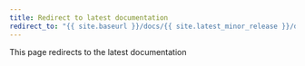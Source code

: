 ```yaml
---
title: Redirect to latest documentation
redirect_to: "{{ site.baseurl }}/docs/{{ site.latest_minor_release }}/development/development_tools"
---
```


This page redirects to the latest documentation
